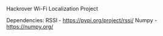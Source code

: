 Hackrover Wi-Fi Localization Project

Dependencies:
RSSI - https://pypi.org/project/rssi/
Numpy - https://numpy.org/
